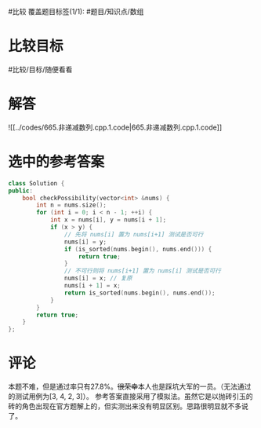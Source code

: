 #比较
覆盖题目标签(1/1): #题目/知识点/数组

# 比较目标

#比较/目标/随便看看 

# 解答

![[../codes/665.非递减数列.cpp.1.code|665.非递减数列.cpp.1.code]]

# 选中的参考答案

```C++
class Solution {
public:
    bool checkPossibility(vector<int> &nums) {
        int n = nums.size();
        for (int i = 0; i < n - 1; ++i) {
            int x = nums[i], y = nums[i + 1];
            if (x > y) {
	            // 先将 nums[i] 置为 nums[i+1] 测试是否可行
                nums[i] = y;
                if (is_sorted(nums.begin(), nums.end())) {
                    return true;
                }
                // 不可行则将 nums[i+1] 置为 nums[i] 测试是否可行
                nums[i] = x; // 复原
                nums[i + 1] = x;
                return is_sorted(nums.begin(), nums.end());
            }
        }
        return true;
    }
};
```

# 评论

本题不难，但是通过率只有27.8%。~~很荣幸~~本人也是踩坑大军的一员。（无法通过的测试用例为\[3, 4, 2, 3\]）。
参考答案直接采用了模拟法。虽然它是以抛砖引玉的砖的角色出现在官方题解上的，但实测出来没有明显区别。思路很明显就不多说了。
